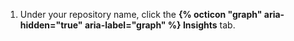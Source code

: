 1. Under your repository name, click the **{% octicon "graph" aria-hidden="true" aria-label="graph" %} Insights** tab.
